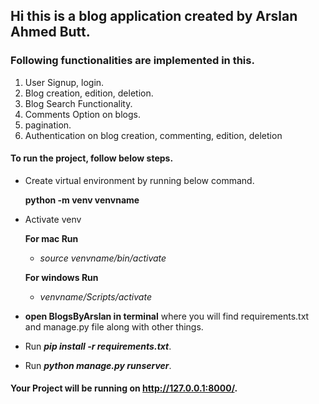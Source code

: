 ## Hi this is a blog application created by Arslan Ahmed Butt.

### Following functionalities are implemented in this.
1. User Signup, login.
2. Blog creation, edition, deletion.
3. Blog Search Functionality.
4. Comments Option on blogs.
5. pagination.
6. Authentication on blog creation, commenting, edition, deletion

#### To run the project, follow below steps.

* Create virtual environment by running below command.

    <b>python -m venv venvname</b>

* Activate venv<br>

    <b>For mac Run</b>    
    * <i>source venvname/bin/activate</i>

    <b>For windows Run</b>    
    * <i>venvname/Scripts/activate</i>

* <b>open BlogsByArslan in terminal</b> where you will find requirements.txt and manage.py file along with other things.
* Run <i><b>pip install -r requirements.txt</b></i>.
* Run <i><b>python manage.py runserver</b></i>.

#### Your Project will be running on http://127.0.0.1:8000/.
